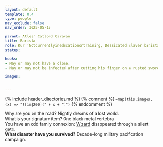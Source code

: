 ```yaml
---
layout: default
template: 0.4
type: people
nav_exclude: false
nav_order: 3025-05-15

parent: Atles' Catlord Caravan
title: Barista
role: Kur ‘Notcurrentlyineducationortraining, Dessicated slaver barista
status: 

hooks:
- May or may not have a clone.
- May or may not be infected after cutting his finger on a rusted sword.

images: 


---
```


{% include header_directories.md %}
{% comment %}
`=map(this.images, (x) => "![im|200](" + x + ")")`
{% endcomment %}

Why are you on the road? Nightly dreams of a lost world.  
What is your signature item? One black metal vertebra.  
You have an odd family connexion: [Wizard](Kur.md) disappeared through a silent gate.  
**What disaster have you survived?** Decade-long military pacification campaign.  
